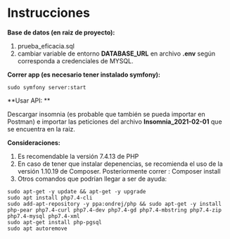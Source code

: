 # Instrucciones


**Base de datos (en raiz de proyecto):**

1. prueba_eficacia.sql
2. cambiar variable de entorno **DATABASE_URL** en archivo **.env** según corresponda a credenciales de MYSQL.


**Correr app (es necesario tener instalado symfony):**

``` sudo symfony server:start ```

**Usar API: **

Descargar insomnia (es probable que también se pueda importar en Postman) e importar las peticiones del archivo **Insomnia_2021-02-01** que se encuentra en la raiz.


**Consideraciones:**

1. Es recomendable la versión 7.4.13 de PHP
2. En caso de tener que instalar depenencias, se recomienda el uso de la versión 1.10.19 de Composer. Posteriormente correr : Composer install
3. Otros comandos que podrían llegar a ser de ayuda:

```
sudo apt-get -y update && apt-get -y upgrade
sudo apt install php7.4-cli
sudo add-apt-repository -y ppa:ondrej/php && sudo apt-get -y install php-pear php7.4-curl php7.4-dev php7.4-gd php7.4-mbstring php7.4-zip php7.4-mysql php7.4-xml
sudo apt-get install php-pgsql
sudo apt autoremove
```

